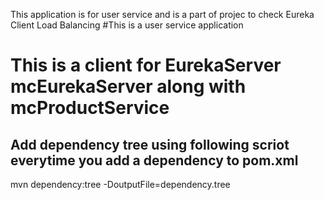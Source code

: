 This application is for user service and is a part of projec to check Eureka Client Load Balancing
#This is a user service application
# This is a client for EurekaServer mcEurekaServer along with mcProductService

## Add dependency tree using following scriot everytime you add a dependency to pom.xml
   mvn dependency:tree -DoutputFile=dependency.tree

